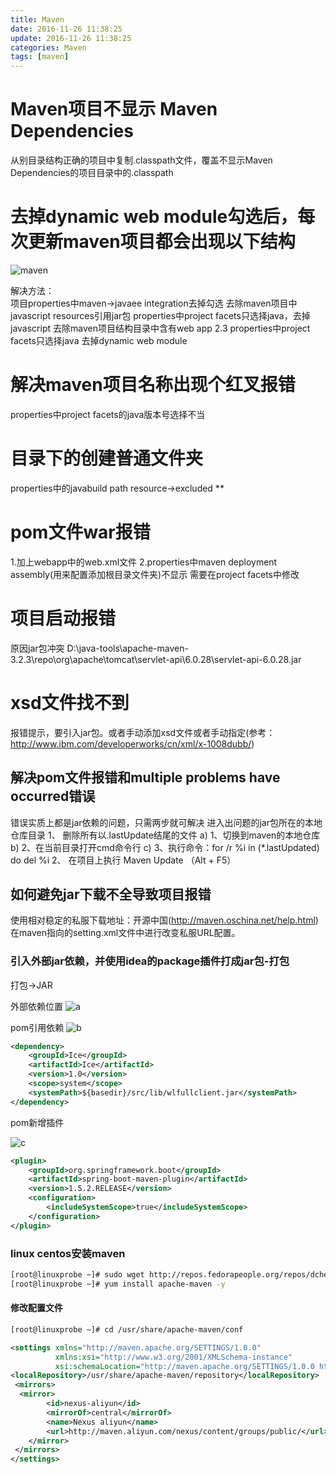 ```yaml
---
title: Maven
date: 2016-11-26 11:38:25
update: 2016-11-26 11:38:25
categories: Maven
tags: [maven]
---
```


# Maven项目不显示 Maven Dependencies

从别目录结构正确的项目中复制.classpath文件，覆盖不显示Maven Dependencies的项目目录中的.classpath

<!-- more -->

# 去掉dynamic web module勾选后，每次更新maven项目都会出现以下结构

![maven](https://volc1612.gitee.io/blog/images/Maven/mavenConstruction2.png)

解决方法：  
项目properties中maven->javaee integration去掉勾选
去除maven项目中javascript resources引用jar包
properties中project facets只选择java，去掉javascript
去除maven项目结构目录中含有web app 2.3
properties中project facets只选择java 去掉dynamic web module

# 解决maven项目名称出现个红叉报错

properties中project facets的java版本号选择不当

# 目录下的创建普通文件夹
properties中的javabuild path resource->excluded **

# pom文件war报错
1.加上webapp中的web.xml文件
2.properties中maven deployment assembly(用来配置添加根目录文件夹)不显示
	需要在project facets中修改
	
# 项目启动报错
原因jar包冲突
D:\java-tools\apache-maven-3.2.3\repo\org\apache\tomcat\servlet-api\6.0.28\servlet-api-6.0.28.jar

# xsd文件找不到
报错提示，要引入jar包。或者手动添加xsd文件或者手动指定(参考：http://www.ibm.com/developerworks/cn/xml/x-1008dubb/)

## 解决pom文件报错和multiple problems have occurred错误

错误实质上都是jar依赖的问题，只需两步就可解决
进入出问题的jar包所在的本地仓库目录
1、	删除所有以.lastUpdate结尾的文件
a)	1、切换到maven的本地仓库
b)	2、在当前目录打开cmd命令行
c)	3、执行命令：for /r %i in (*.lastUpdated) do del %i
2、	在项目上执行 Maven Update （Alt + F5）

## 如何避免jar下载不全导致项目报错

使用相对稳定的私服下载地址：开源中国(http://maven.oschina.net/help.html)
在maven指向的setting.xml文件中进行改变私服URL配置。

### 引入外部jar依赖，并使用idea的package插件打成jar包-打包

打包->JAR

外部依赖位置
![a](https://volc1612.gitee.io/blog/images/Maven/a.png)

pom引用依赖
![b](https://volc1612.gitee.io/blog/images/Maven/b.png)

```xml
<dependency>
	<groupId>Ice</groupId>
	<artifactId>Ice</artifactId>
	<version>1.0</version>
	<scope>system</scope>
	<systemPath>${basedir}/src/lib/wlfullclient.jar</systemPath>
</dependency>
```					

pom新增插件

![c](https://volc1612.gitee.io/blog/images/Maven/c.png)

```xml
<plugin>
	<groupId>org.springframework.boot</groupId>
	<artifactId>spring-boot-maven-plugin</artifactId>
	<version>1.5.2.RELEASE</version>
	<configuration>
		<includeSystemScope>true</includeSystemScope>
	</configuration>
</plugin>
```			

### linux centos安装maven

```sh
[root@linuxprobe ~]# sudo wget http://repos.fedorapeople.org/repos/dchen/apache-maven/epel-apache-maven.repo -O /etc/yum.repos.d/epel-apache-maven.repo
[root@linuxprobe ~]# yum install apache-maven -y
```

#### 修改配置文件

```sh
[root@linuxprobe ~]# cd /usr/share/apache-maven/conf
```
```xml
<settings xmlns="http://maven.apache.org/SETTINGS/1.0.0"
          xmlns:xsi="http://www.w3.org/2001/XMLSchema-instance"
          xsi:schemaLocation="http://maven.apache.org/SETTINGS/1.0.0 http://maven.apache.org/xsd/settings-1.0.0.xsd">
<localRepository>/usr/share/apache-maven/repository</localRepository>
 <mirrors>  
  <mirror>
        <id>nexus-aliyun</id>
        <mirrorOf>central</mirrorOf>
        <name>Nexus aliyun</name>
        <url>http://maven.aliyun.com/nexus/content/groups/public/</url> 
    </mirror>
 </mirrors>  
</settings>
```
